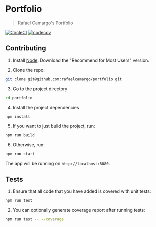 # Portfolio
> Rafael Camargo's Portfolio

[![CircleCI](https://circleci.com/gh/rafaelcamargo/portfolio/tree/master.svg?style=svg)](https://circleci.com/gh/rafaelcamargo/portfolio/tree/master)
[![codecov](https://codecov.io/gh/rafaelcamargo/portfolio/branch/master/graph/badge.svg)](https://codecov.io/gh/rafaelcamargo/portfolio)

## Contributing

1. Install [Node](https://nodejs.org/en/). Download the "Recommend for Most Users" version.

2. Clone the repo:
``` bash
git clone git@github.com:rafaelcamargo/portfolio.git
```

3. Go to the project directory
``` bash
cd portfolio
```

4. Install the project dependencies
``` bash
npm install
```

5. If you want to just build the project, run:
``` bash
npm run build
```

6. Otherwise, run:
``` bash
npm run start
```

The app will be running on `http://localhost:8080`.

## Tests

1. Ensure that all code that you have added is covered with unit tests:
``` bash
npm run test
```

2. You can optionally generate coverage report after running tests:
``` bash
npm run test -- --coverage
```
